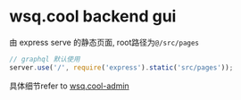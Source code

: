 # wsq.cool backend gui

由 express serve 的静态页面, root路径为`@/src/pages`

```js
// graphql 默认使用
server.use('/', require('express').static('src/pages'));
```

具体细节refer to [wsq.cool-admin](https://github.com/myWsq/wsqcool-admin)
